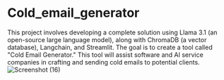 # Cold_email_generator
This project involves developing a complete solution using Llama 3.1 (an open-source large language model), along with ChromaDB (a vector database), Langchain, and Streamlit. The goal is to create a tool called "Cold Email Generator." This tool will assist software and AI service companies in crafting and sending cold emails to potential clients.
![Screenshot (16)](https://github.com/user-attachments/assets/0781977c-a946-4517-9a14-6096807f1961)

